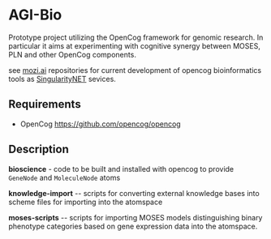 AGI-Bio
=======

Prototype project utilizing the OpenCog framework for genomic
research. In particular it aims at experimenting with cognitive
synergy between MOSES, PLN and other OpenCog components.

see [mozi.ai](https://github.com/MOZI-AI) repositories for current development of opencog bioinformatics tools as [SingularityNET](https://singularitynet.io/) sevices.

Requirements
------------

- OpenCog https://github.com/opencog/opencog

Description
-----------

**bioscience** - code to be built and installed with opencog to provide `GeneNode` and `MoleculeNode` atoms

**knowledge-import** -- scripts for converting external knowledge bases into
   scheme files for importing into the atomspace

**moses-scripts** -- scripts for importing MOSES models distinguishing binary phenotype categories based on gene expression data into the atomspace.

